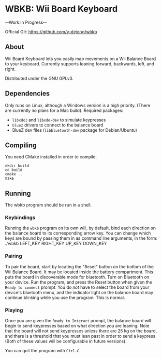# WBKB: Wii Board Keyboard

--Work in Progress--

Official Git: https://github.com/y-dejong/wbkb

## About

Wii Board Keyboard lets you easily map movements on a Wii Balance Board to your keyboard. Currently supports leaning forward, backwards, left, and right.

Distributed under the GNU GPLv3.

## Dependencies

Only runs on Linux, although a Windows version is a high priority. (There are currently no plans for a Mac build).
Required packages:
* `libxdo3` and `libxdo-dev` to simulate keypresses
* `bluez` drivers to connect to the balance board
* BlueZ dev files (`libbluetooth-dev` package for Debian/Ubuntu)

## Compiling

You need CMake installed in order to compile.

	mkdir build
	cd build
	cmake ..
	make

## Running

The wbkb program should be run in a shell.

### Keybindings

Running the `wbkb` program on its own will, by default, bind each direction on the balance board to its corresponding arrow key. You can change which keys are bound by passing them in as command line arguments, in the form:
	./wbkb LEFT_KEY RIGHT_KEY UP_KEY DOWN_KEY

### Pairing

To pair the board, start by locating the "Reset" button on the bottom of the Wii Balance Board. It may be located inside the battery compartment. This puts the board in discoverable mode for bluetooth. Turn on Bluetooth on your device. Run the program, and press the Reset button when given the `Ready to connect` prompt. You do *not* have to select the board from your device's bluetooth menu, and the indicator light on the balance board may continue blinking while you use the program. This is normal.

### Playing

Once you are given the `Ready to Interact` prompt, the balance board will begin to send keypresses based on what direction you are leaning. Note that the board will not send keypresses unless there are 25 kg on the board, and there is a threshold that you must lean past in order to send a keypress (Both of these values will be configurable in future versions).

You can quit the program with `Ctrl-C`.
